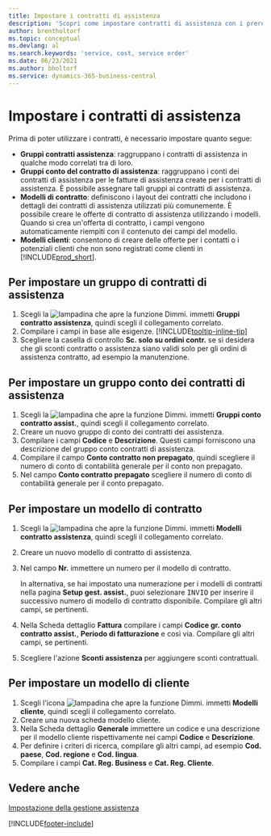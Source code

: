 ```yaml
---
title: Impostare i contratti di assistenza
description: 'Scopri come impostare contratti di assistenza con i prerequisiti richiesti, inclusi gruppi di contratti di assistenza, modelli di contratto e modelli di clienti.'
author: brentholtorf
ms.topic: conceptual
ms.devlang: al
ms.search.keywords: 'service, cost, service order'
ms.date: 06/23/2021
ms.author: bholtorf
ms.service: dynamics-365-business-central
---
```


# Impostare i contratti di assistenza
Prima di poter utilizzare i contratti, è necessario impostare quanto segue: 

* **Gruppi contratti assistenza**: raggruppano i contratti di assistenza in qualche modo correlati tra di loro.
* **Gruppi conto del contratto di assistenza**: raggruppano i conti dei contratti di assistenza per le fatture di assistenza create per i contratti di assistenza. È possibile assegnare tali gruppi ai contratti di assistenza.  
* **Modelli di contratto**: definiscono i layout dei contratti che includono i dettagli dei contratti di assistenza utilizzati più comunemente. È possibile creare le offerte di contratto di assistenza utilizzando i modelli. Quando si crea un'offerta di contratto, i campi vengono automaticamente riempiti con il contenuto dei campi del modello.
* **Modelli clienti**: consentono di creare delle offerte per i contatti o i potenziali clienti che non sono registrati come clienti in [!INCLUDE[prod_short](includes/prod_short.md)].  

## Per impostare un gruppo di contratti di assistenza  
1. Scegli la ![lampadina che apre la funzione Dimmi.](media/ui-search/search_small.png "Informazioni sull'operazione che si desidera eseguire") immetti **Gruppi contratto assistenza**, quindi scegli il collegamento correlato.  
2. Compilare i campi in base alle esigenze. [!INCLUDE[tooltip-inline-tip](includes/tooltip-inline-tip_md.md)]
3. Scegliere la casella di controllo **Sc. solo su ordini contr.** se si desidera che gli sconti contratto o assistenza siano validi solo per gli ordini di assistenza contratto, ad esempio la manutenzione.  

## Per impostare un gruppo conto dei contratti di assistenza  
1. Scegli la ![lampadina che apre la funzione Dimmi.](media/ui-search/search_small.png "Informazioni sull'operazione che si desidera eseguire") immetti **Gruppi conto contratto assist.**, quindi scegli il collegamento correlato.  
2. Creare un nuovo gruppo di conto dei contratti dei assistenza.   
3. Compilare i campi **Codice** e **Descrizione**. Questi campi forniscono una descrizione del gruppo conto contratti di assistenza.  
4. Compilare il campo **Conto contratto non prepagato**, quindi scegliere il numero di conto di contabilità generale per il conto non prepagato.  
5. Nel campo **Conto contratto prepagato** scegliere il numero di conto di contabilità generale per il conto prepagato.  

## Per impostare un modello di contratto  
1. Scegli la ![lampadina che apre la funzione Dimmi.](media/ui-search/search_small.png "Informazioni sull'operazione che si desidera eseguire") immetti **Modelli contratto assistenza**, quindi scegli il collegamento correlato.  
2. Creare un nuovo modello di contratto di assistenza.  
3. Nel campo **Nr.** immettere un numero per il modello di contratto.  
  
     In alternativa, se hai impostato una numerazione per i modelli di contratti nella pagina **Setup gest. assist.**, puoi selezionare <kbd>INVIO</kbd> per inserire il successivo numero di modello di contratto disponibile. Compilare gli altri campi, se pertinenti.  
  
4. Nella Scheda dettaglio **Fattura** compilare i campi **Codice gr. conto contratto assist.**, **Periodo di fatturazione** e così via. Compilare gli altri campi, se pertinenti.  
5. Scegliere l'azione **Sconti assistenza** per aggiungere sconti contrattuali.  

## Per impostare un modello di cliente  
1. Scegli l'icona ![lampadina che apre la funzione Dimmi.](media/ui-search/search_small.png "Informazioni sull'operazione che si desidera eseguire") immetti **Modelli cliente**, quindi scegli il collegamento correlato.  
2. Creare una nuova scheda modello cliente.  
3. Nella Scheda dettaglio **Generale** immettere un codice e una descrizione per il modello cliente rispettivamente nei campi **Codice** e **Descrizione**. 
4. Per definire i criteri di ricerca, compilare gli altri campi, ad esempio **Cod. paese**, **Cod. regione** e **Cod. lingua**.  
5. Compilare i campi **Cat. Reg. Business** e **Cat. Reg. Cliente**.  

## Vedere anche
[Impostazione della gestione assistenza](service-setup-service.md)

[!INCLUDE[footer-include](includes/footer-banner.md)]